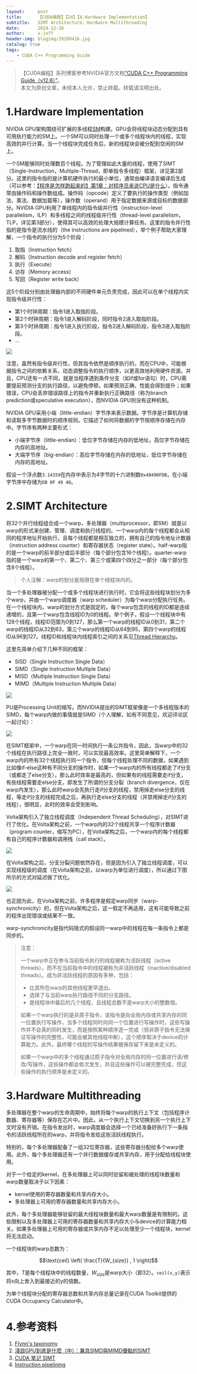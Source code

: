 ```yaml
---
layout:     post
title:      【CUDA编程】【24】【4.Hardware Implementation】
subtitle:   SIMT Architecture，Hardware Multithreading
date:       2024-12-26
author:     x-jeff
header-img: blogimg/20200416.jpg
catalog: true
tags:
    - CUDA C++ Programming Guide
---
```

>【CUDA编程】系列博客参考NVIDIA官方文档[“CUDA C++ Programming Guide（v12.6）”](https://docs.nvidia.com/cuda/cuda-c-programming-guide/index.html)。  
>本文为原创文章，未经本人允许，禁止转载。转载请注明出处。

# 1.Hardware Implementation

NVIDIA GPU架构围绕可扩展的多线程[SM](https://shichaoxin.com/2024/09/10/CUDA%E7%BC%96%E7%A8%8B-1-1.Introduction/#3a-scalable-programming-model)构建。GPU会将线程块动态分配到具有可用执行能力的SM上。一个SM可以同时处理一个或多个线程块内的线程，实现高效的并行计算。当一个线程块完成任务后，新的线程块会被分配到空闲的SM上。

一个SM能够同时处理数百个线程。为了管理如此大量的线程，使用了SIMT（Single-Instruction，Multiple-Thread，即单指令多线程）框架，详见第2部分。这里的指令指的是计算机硬件执行的最小单位，通常由编译语言编译后生成（可以参考：[【程序是怎样跑起来的】第1章：对程序员来说CPU是什么](https://shichaoxin.com/2023/02/19/%E7%A8%8B%E5%BA%8F%E6%98%AF%E6%80%8E%E6%A0%B7%E8%B7%91%E8%B5%B7%E6%9D%A5%E7%9A%84-%E7%AC%AC1%E7%AB%A0-%E5%AF%B9%E7%A8%8B%E5%BA%8F%E5%91%98%E6%9D%A5%E8%AF%B4CPU%E6%98%AF%E4%BB%80%E4%B9%88/)）。指令通常由操作码和操作数组成。操作码（opcode）定义了要执行的操作类型（例如加法、乘法、数据加载等），操作数（operand）用于指定数据来源或目标的数据部分。NVIDIA GPU利用了单线程内的指令级并行性（instruction-level parallelism，ILP）和多线程之间的线程级并行性（thread-level parallelism，TLP，详见第3部分），使得其可以高效的处理大规模计算任务。这里的指令并行性指的是指令是流水线的（the instructions are pipelined），举个例子帮助大家理解，一个指令的执行分为5个阶段：

1. 取指（Instruction fetch）
2. 解码（Instruction decode and register fetch）
3. 执行（Execute）
4. 访存（Memory access）
5. 写回（Register write back）

这5个阶段分别由处理器内部的不同硬件单元负责完成，因此可以在单个线程内实现指令级并行性：

* 第1个时钟周期：指令1进入取指阶段。
* 第2个时钟周期：指令1进入解码阶段，同时指令2进入取指阶段。
* 第3个时钟周期：指令1进入执行阶段，指令2进入解码阶段，指令3进入取指阶段。
* ...

![](https://xjeffblogimg.oss-cn-beijing.aliyuncs.com/BLOGIMG/BlogImage/CUDAGuide/24/5.png)

注意，虽然有指令级并行性，但其指令依然是顺序执行的，而在CPU中，可能根据指令之间的依赖关系，动态调整指令的执行顺序，以更高效地利用硬件资源。并且，CPU还有一点不同，就是当程序遇到条件分支（如if或for语句）时，CPU需要提前预测分支的执行路径，以避免停顿，如果预测正确，性能会得到提升；如果错误，CPU会丢弃错误路径上的指令并重新执行正确路径（称为branch prediction或speculative execution），而NVIDIA GPU则没有这种机制。

NVIDIA GPU采用小端（little-endian）字节序来表示数据。字节序是计算机存储和读取多字节数据时的顺序规则。它描述了如何将数据的字节按顺序存储在内存中。字节序有两种主要形式：

* 小端字节序（little-endian）：低位字节存储在内存的低地址，高位字节存储在内存的高地址。
* 大端字节序（big-endian）：高位字节存储在内存的低地址，低位字节存储在内存的高地址。

假设一个浮点数`3.14159`在内存中表示为4字节的十六进制数`0x40490FDB`，在小端字节序中存储为`DB 0F 49 40`。

# 2.SIMT Architecture

将32个并行线程组合成一个warp，多处理器（multiprocessor，即SM）就是以warp的形式来创建、管理、调度和执行线程的。一个warp内的每个线程都会从相同的程序地址开始执行，且每个线程都是相互独立的，拥有自己的指令地址计数器（instruction address counter）和寄存器状态（register state）。half-warp指的是一个warp的前半部分或后半部分（每个部分包含16个线程）。quarter-warp指的是一个warp的第一个、第二个、第三个或第四个四分之一部分（每个部分包含8个线程）。

>个人注解：warp的划分是局限在单个线程块内的。

当一个多处理器被分配一个或多个线程块进行执行时，它会将这些线程块划分为多个warp，并由一个warp调度器（warp scheduler）为每个warp分配执行任务。在一个线程块内，warp的划分方式是固定的，每个warp包含的线程的ID都是连续递增的，且第一个warp包含线程ID为0的线程。举个例子，假设一个线程块中有128个线程，线程ID范围为0到127，那么第一个warp的线程ID从0到31，第二个warp的线程ID从32到63，第三个warp的线程ID从64到95，第四个warp的线程ID从96到127。线程ID和线程块内线程索引之间的关系见[Thread Hierarchy](https://shichaoxin.com/2024/09/12/CUDA%E7%BC%96%E7%A8%8B-2-2.Programming-Model/#2thread-hierarchy)。

这里先简单介绍下几种不同的框架：

* SISD（Single Instruction Single Data）
* SIMD（Single Instruction Multiple Data）
* MISD（Multiple Instruction Single Data）
* MIMD（Multiple Instruction Multiple Data）

![](https://xjeffblogimg.oss-cn-beijing.aliyuncs.com/BLOGIMG/BlogImage/CUDAGuide/24/1.png)

PU是Processing Unit的缩写。而NVIDIA提出的SIMT框架像是一个多线程版本的SIMD，每个warp内做的事情就是SIMD（个人理解，如有不同意见，欢迎评论区一起讨论）：

![](https://xjeffblogimg.oss-cn-beijing.aliyuncs.com/BLOGIMG/BlogImage/CUDAGuide/24/2.png)

在SIMT框架中，一个warp在同一时间执行一条公共指令，因此，当warp中的32个线程在执行路径上完全一致时，可以实现最高效率。这里简单解释下，一个warp内的所有32个线程执行同一个指令，但每个线程处理不同的数据，如果遇到比如像if-else这种有不同分支的操作时，如果一个warp内的所有线程都走了if分支（或都走了else分支），那么此时效率是最高的，但如果有的线程需要走if分支，有些线程需要走else分支，即发生了所谓的分支分裂（branch divergence，仅在warp内发生），那么此时warp会先执行走if分支的线程，禁用掉走else分支的线程，等走if分支的线程完成之后，再执行走else分支的线程（并禁用掉走if分支的线程），很明显，此时的效率会受到影响。

Volta架构引入了独立线程调度（Independent Thread Scheduling），对SIMT进行了优化。在Volta架构之前，一个warp内的32个线程共享一个程序计数器（program counter，缩写为PC），在Volta架构之后，一个warp内的每个线程都有自己的程序计数器和调用栈（call stack）。

![](https://xjeffblogimg.oss-cn-beijing.aliyuncs.com/BLOGIMG/BlogImage/CUDAGuide/24/3.png)

在Volta架构之后，分支分裂问题依然存在，但是因为引入了独立线程调度，可以实现线程级的调度（在Volta架构之前，以warp为单位进行调度），所以通过下图所示的方式对延迟做了优化。

![](https://xjeffblogimg.oss-cn-beijing.aliyuncs.com/BLOGIMG/BlogImage/CUDAGuide/24/4.png)

也正因为此，在Volta架构之前，许多程序是假定warp同步（warp-synchronicity）的，但在Volta架构之后，这一假定不再适用，这有可能导致之前的程序出现错误或结果不一致。

warp-synchronicity是指代码隐式的假设同一warp中的线程在每一条指令上都是同步的。

>注意：
>
>一个warp中正在参与当前指令执行的线程被称为活跃线程（active threads），而不在当前指令中的线程被称为非活跃线程（inactive/disabled threads）。成为非活跃线程的原因有多种，包括：
>
>* 比其所在warp的其他线程更早退出。
>* 选择了与当前warp执行路径不同的分支路径。
>* 是线程块中最后的几个线程，且线程总数不是warp大小的整数倍。
>
>如果一个warp执行的是非原子指令，该指令是向全局内存或共享内存的同一位置执行写操作，当多个线程同时向同一个位置进行写操作时，这些写操作并不会真的同时发生，而是按照某种顺序逐一完成（但非原子指令无法保证写操作的完整性，可能会被其他线程中断），这个顺序取决于device的计算能力。此外，最终哪个线程的写操作结果被保存留下来是未定义的。
>
>如果一个warp中的多个线程通过原子指令对全局内存的同一位置进行读/修改/写操作，这些操作都会依次发生，并且这些操作可以被完整完成，但这些操作的执行顺序是未定义的。

# 3.Hardware Multithreading

多处理器在整个warp的生命周期中，始终将每个warp的执行上下文（包括程序计数器、寄存器等）保存在芯片中。因此，从一个执行上下文切换到另一个执行上下文时没有开销。在指令发出时，warp调度器会选择一个已经准备好执行下一条指令的活跃线程所在的warp，并将指令发给这些活跃线程执行。

特别的，每个多处理器配备了一组32位寄存器，这些寄存器分配给多个warp使用。此外，每个多处理器还有一个并行数据缓存或共享内存，用于分配给线程块使用。

对于一个给定的kernel，在多处理器上可以同时驻留和被处理的线程块数量和warp数量取决于以下因素：

* kernel使用的寄存器数量和共享内存大小。
* 多处理器上可用的寄存器数量和共享内存大小。

此外，每个多处理器能够驻留的最大线程块数量和最大warp数量是有限制的。这些限制以及多处理器上可用的寄存器数量和共享内存大小与device的计算能力相关。如果多处理器上可用的寄存器或共享内存不足以处理至少一个线程块，kernel将无法启动。

一个线程块的warp总数为：

$$\text{ceil} \left( \frac{T}{W_{size}} , 1 \right)$$

其中，$T$是每个线程块中的线程数量，$W_{size}$是warp大小（即32）。`ceil(x,y)`表示将x向上舍入到最接近的y的倍数。

为单个线程块分配的寄存器总数和共享内存总量记录在CUDA Toolkit提供的CUDA Occupancy Calculator中。

# 4.参考资料

1. [Flynn's taxonomy](https://en.wikipedia.org/wiki/Flynn%27s_taxonomy)
2. [淺談GPU到底是什麼（中）：兼具SIMD與MIMD優點的SIMT](https://www.cool3c.com/article/133370)
3. [CUDA 笔记 SIMT](https://whatghost.github.io/2021/07/24/cuda-simt/index.html)
4. [Instruction pipelining](https://en.wikipedia.org/wiki/Instruction_pipelining)
